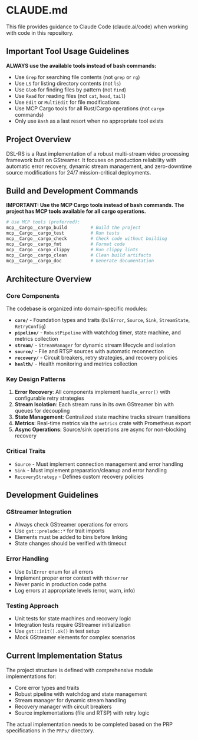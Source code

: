# CLAUDE.md

This file provides guidance to Claude Code (claude.ai/code) when working with code in this repository.

## Important Tool Usage Guidelines

**ALWAYS use the available tools instead of bash commands:**
- Use `Grep` for searching file contents (not `grep` or `rg`)
- Use `LS` for listing directory contents (not `ls`)
- Use `Glob` for finding files by pattern (not `find`)
- Use `Read` for reading files (not `cat`, `head`, `tail`)
- Use `Edit` or `MultiEdit` for file modifications
- Use MCP Cargo tools for all Rust/Cargo operations (not `cargo` commands)
- Only use `Bash` as a last resort when no appropriate tool exists

## Project Overview

DSL-RS is a Rust implementation of a robust multi-stream video processing framework built on GStreamer. It focuses on production reliability with automatic error recovery, dynamic stream management, and zero-downtime source modifications for 24/7 mission-critical deployments.

## Build and Development Commands

**IMPORTANT: Use the MCP Cargo tools instead of bash commands. The project has MCP tools available for all cargo operations.**

```bash
# Use MCP tools (preferred):
mcp__Cargo__cargo_build         # Build the project
mcp__Cargo__cargo_test          # Run tests  
mcp__Cargo__cargo_check         # Check code without building
mcp__Cargo__cargo_fmt           # Format code
mcp__Cargo__cargo_clippy        # Run clippy lints
mcp__Cargo__cargo_clean         # Clean build artifacts
mcp__Cargo__cargo_doc           # Generate documentation
```

## Architecture Overview

### Core Components

The codebase is organized into domain-specific modules:

- **`core/`** - Foundation types and traits (`DslError`, `Source`, `Sink`, `StreamState`, `RetryConfig`)
- **`pipeline/`** - `RobustPipeline` with watchdog timer, state machine, and metrics collection
- **`stream/`** - `StreamManager` for dynamic stream lifecycle and isolation
- **`source/`** - File and RTSP sources with automatic reconnection
- **`recovery/`** - Circuit breakers, retry strategies, and recovery policies
- **`health/`** - Health monitoring and metrics collection

### Key Design Patterns

1. **Error Recovery**: All components implement `handle_error()` with configurable retry strategies
2. **Stream Isolation**: Each stream runs in its own GStreamer bin with queues for decoupling
3. **State Management**: Centralized state machine tracks stream transitions
4. **Metrics**: Real-time metrics via the `metrics` crate with Prometheus export
5. **Async Operations**: Source/sink operations are async for non-blocking recovery

### Critical Traits

- `Source` - Must implement connection management and error handling
- `Sink` - Must implement preparation/cleanup and error handling
- `RecoveryStrategy` - Defines custom recovery policies

## Development Guidelines

### GStreamer Integration

- Always check GStreamer operations for errors
- Use `gst::prelude::*` for trait imports
- Elements must be added to bins before linking
- State changes should be verified with timeout

### Error Handling

- Use `DslError` enum for all errors
- Implement proper error context with `thiserror`
- Never panic in production code paths
- Log errors at appropriate levels (error, warn, info)

### Testing Approach

- Unit tests for state machines and recovery logic
- Integration tests require GStreamer initialization
- Use `gst::init().ok()` in test setup
- Mock GStreamer elements for complex scenarios

## Current Implementation Status

The project structure is defined with comprehensive module implementations for:
- Core error types and traits
- Robust pipeline with watchdog and state management
- Stream manager for dynamic stream handling
- Recovery manager with circuit breakers
- Source implementations (file and RTSP) with retry logic

The actual implementation needs to be completed based on the PRP specifications in the `PRPs/` directory.
